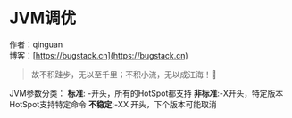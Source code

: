 # JVM调优

作者：qinguan
<br/>博客：[https://bugstack.cn](https://bugstack.cn)

> 故不积跬步，无以至千里；不积小流，无以成江海！🌻

JVM参数分类：
**标准**: -开头，所有的HotSpot都支持
**非标准**:-X开头，特定版本HotSpot支持特定命令
**不稳定**:-XX 开头，下个版本可能取消